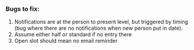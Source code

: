 ### Bugs to fix:

1. Notifications are at the person to present level, but triggered by timing (bug where there are no notifications when new person put in date).
2. Assume either half or standard if no entry there
3. Open slot should mean no email reminder

